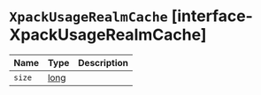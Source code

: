 # `XpackUsageRealmCache` [interface-XpackUsageRealmCache]

| Name | Type | Description |
| - | - | - |
| `size` | [long](./long.md) | &nbsp; |
